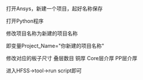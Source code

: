 打开Ansys，新建一个项目，起好名称保存

打开Python程序

修改项目名称为新建的项目名称

即变量Project_Name="你新建的项目名称"

修改对应的板子尺寸 叠层数目 铜厚 Core层介厚 PP层介厚

进入HFSS->tool->run script即可 
